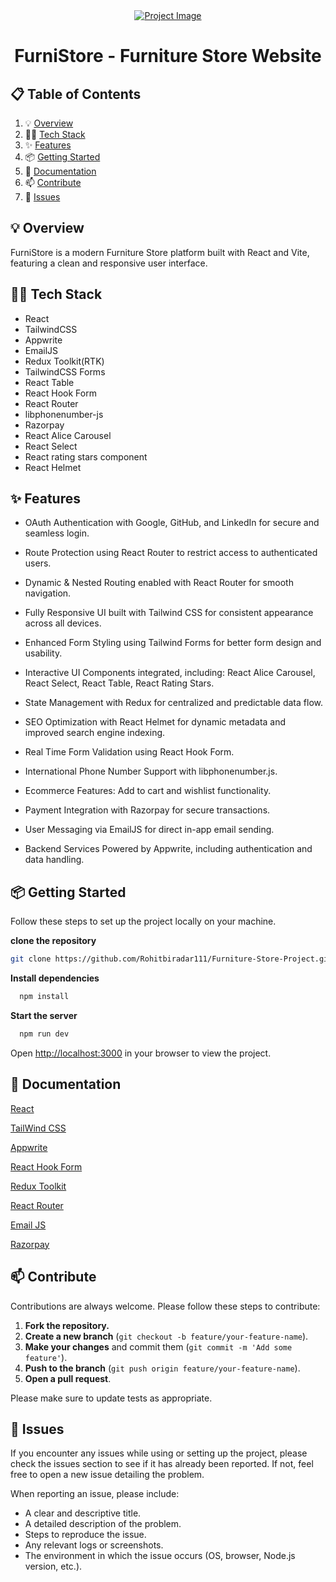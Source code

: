 <div align="center">
  <div>
    <a href="https://furnistorewebsite.netlify.app/" target="_blank">
      <img src="https://github.com/user-attachments/assets/e1ef10fb-2674-4af9-8f62-865bfae60d2c" alt="Project Image">
    </a>
  </div>
  <h1 align="center">FurniStore - Furniture Store Website</h1>
</div>

## 📋 <a name="table">Table of Contents</a>

1. 💡 [Overview](#overview)
2. 👩‍💻 [Tech Stack](#tech-stack)
3. ✨ [Features](#features)
4. 📦 [Getting Started](#getting-started)
5. 📖 [Documentation](#documentation)
6. 📫 [Contribute](#contribute)
7. 🐛 [Issues](#issues)

## <a name="overview">💡 Overview</a>

FurniStore is a modern Furniture Store platform built with React and Vite, featuring a clean and responsive user interface.

## <a name="tech-stack">👩‍💻 Tech Stack</a>

- React
- TailwindCSS
- Appwrite
- EmailJS
- Redux Toolkit(RTK)
- TailwindCSS Forms
- React Table
- React Hook Form
- React Router
- libphonenumber-js
- Razorpay
- React Alice Carousel
- React Select
- React rating stars component
- React Helmet

## <a name="features">✨ Features</a>

- OAuth Authentication with Google, GitHub, and LinkedIn for secure and seamless login.

- Route Protection using React Router to restrict access to authenticated users.

- Dynamic & Nested Routing enabled with React Router for smooth navigation.

- Fully Responsive UI built with Tailwind CSS for consistent appearance across all devices.

- Enhanced Form Styling using Tailwind Forms for better form design and usability.

- Interactive UI Components integrated, including: React Alice Carousel, React Select, React Table, React Rating Stars.

- State Management with Redux for centralized and predictable data flow.

- SEO Optimization with React Helmet for dynamic metadata and improved search engine indexing.

- Real Time Form Validation using React Hook Form.

- International Phone Number Support with libphonenumber.js.

- Ecommerce Features: Add to cart and wishlist functionality.

- Payment Integration with Razorpay for secure transactions.

- User Messaging via EmailJS for direct in-app email sending.

- Backend Services Powered by Appwrite, including authentication and data handling.

## <a name="getting-started">📦 Getting Started</a>

Follow these steps to set up the project locally on your machine.

**clone the repository**

```bash
git clone https://github.com/Rohitbiradar111/Furniture-Store-Project.git
```

**Install dependencies**

```bash
  npm install
```

**Start the server**

```bash
  npm run dev
```

Open [http://localhost:3000](http://localhost:3000) in your browser to view the project.

## <a name="documentation">📖 Documentation</a>

[React](https://react.dev/)

[TailWind CSS](https://tailwindcss.com/)

[Appwrite](https://appwrite.io/)

[React Hook Form](https://react-hook-form.com/)

[Redux Toolkit](https://redux-toolkit.js.org/)

[React Router](https://reactrouter.com/)

[Email JS](https://www.emailjs.com/)

[Razorpay](https://razorpay.com/)

## <a name="contribute">📫 Contribute</a>

Contributions are always welcome. Please follow these steps to contribute:

1. **Fork the repository.**
2. **Create a new branch** (`git checkout -b feature/your-feature-name`).
3. **Make your changes** and commit them (`git commit -m 'Add some feature'`).
4. **Push to the branch** (`git push origin feature/your-feature-name`).
5. **Open a pull request**.

Please make sure to update tests as appropriate.

## <a name="issues">🐛 Issues</a>

If you encounter any issues while using or setting up the project, please check the issues section to see if it has already been reported. If not, feel free to open a new issue detailing the problem.

When reporting an issue, please include:

- A clear and descriptive title.
- A detailed description of the problem.
- Steps to reproduce the issue.
- Any relevant logs or screenshots.
- The environment in which the issue occurs (OS, browser, Node.js version, etc.).
